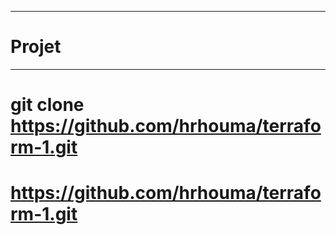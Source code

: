 ----
# Projet 
----

# git clone https://github.com/hrhouma/terraform-1.git
# https://github.com/hrhouma/terraform-1.git

